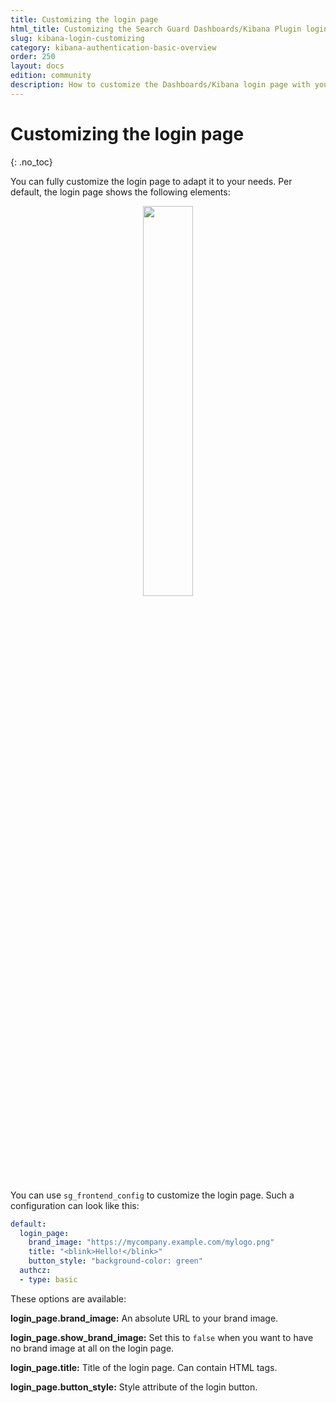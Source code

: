 ```yaml
---
title: Customizing the login page
html_title: Customizing the Search Guard Dashboards/Kibana Plugin login page
slug: kibana-login-customizing
category: kibana-authentication-basic-overview
order: 250
layout: docs
edition: community
description: How to customize the Dashboards/Kibana login page with your own logo, corporate identity and messages.
---
```

<!---
Copyright 2020 floragunn GmbH
-->

# Customizing the login page
{: .no_toc}

You can fully customize the login page to adapt it to your needs. Per default, the login page shows the following elements:

<p align="center">
<img src="
kibana_customize_login.jpg" style="width: 40%" class="md_image"/>
</p>

You can use `sg_frontend_config` to customize the login page. Such a configuration can look like this:

```yaml
default:
  login_page:
    brand_image: "https://mycompany.example.com/mylogo.png"
    title: "<blink>Hello!</blink>"
    button_style: "background-color: green"
  authcz:
  - type: basic
```

These options are available:

**login_page.brand_image:** An absolute URL to your brand image.

**login_page.show_brand_image:** Set this to `false` when you want to have no brand image at all on the login page.

**login_page.title:** Title of the login page. Can contain HTML tags.

**login_page.button_style:** Style attribute of the login button.
